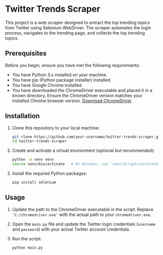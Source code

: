 # Twitter Trends Scraper

This project is a web scraper designed to extract the top trending topics from Twitter using Selenium WebDriver. The scraper automates the login process, navigates to the trending page, and collects the top trending topics.

## Prerequisites

Before you begin, ensure you have met the following requirements:

- You have Python 3.x installed on your machine.
- You have pip (Python package installer) installed.
- You have Google Chrome installed.
- You have downloaded the ChromeDriver executable and placed it in a known directory. Ensure the ChromeDriver version matches your installed Chrome browser version. [Download ChromeDriver](https://sites.google.com/a/chromium.org/chromedriver/downloads)

## Installation

1. Clone this repository to your local machine:

   ```bash
   git clone https://github.com/your-username/twitter-trends-scraper.git
   cd twitter-trends-scraper
   ```

2. Create and activate a virtual environment (optional but recommended):

   ```bash
   python -m venv venv
   source venv/bin/activate   # On Windows, use `venv\Scripts\activate`
   ```

3. Install the required Python packages:

   ```bash
   pip install selenium
   ```

## Usage

1. Update the path to the ChromeDriver executable in the script. Replace `'C:/chromedriver.exe'` with the actual path to your `chromedriver.exe`.

2. Open the `main.py` file and update the Twitter login credentials (`username` and `password`) with your actual Twitter account credentials.

3. Run the script:

   ```bash
   python main.py
   ```
